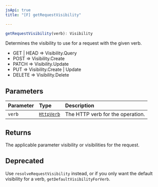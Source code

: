 ```yaml
---
jsApi: true
title: "[F] getRequestVisibility"

---
```

```ts
getRequestVisibility(verb): Visibility
```

Determines the visibility to use for a request with the given verb.

- GET | HEAD => Visibility.Query
- POST => Visibility.Create
- PATCH => Visibility.Update
- PUT => Visibility.Create | Update
- DELETE => Visibility.Delete

## Parameters

| Parameter | Type | Description |
| :------ | :------ | :------ |
| `verb` | [`HttpVerb`](../type-aliases/HttpVerb.md) | The HTTP verb for the operation. |

## Returns

The applicable parameter visibility or visibilities for the request.

## Deprecated

Use `resolveRequestVisibility` instead, or if you only want the default visibility for a verb, `getDefaultVisibilityForVerb`.
